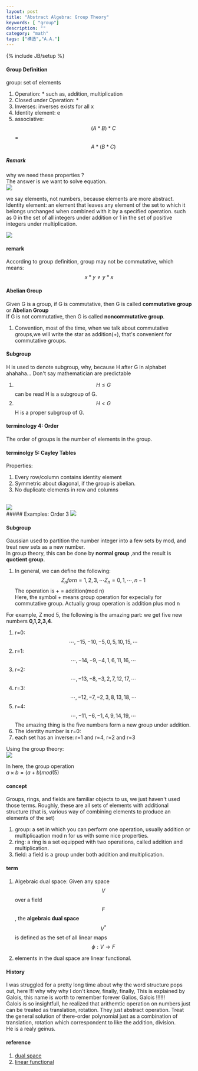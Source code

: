 ```yaml
---
layout: post
title: "Abstract Algebra: Group Theory"
keywords: [ "group"]
description: ""
category: "math"
tags: ["構造","A.A."]
---
```

{% include JB/setup %}


#### Group Definition
group: set of elements 
1. Operation: *   such as, addition, multiplication
2. Closed under Operation: *
3. Inverses: inverses exists for all x 
4. Identity element: e
5. associative: $$(A\ast B)\ast C$$=$$A\ast (B\ast C)$$

##### Remark
why we need these properties ? <br />
The answer is we want to solve equation. <br />
<img src="{{IMAGE_PATH}}/abstract-algebra-group-reason.png">


we say elements, not numbers, because elements are more abstract.
Identity element: an element that leaves any element of the set to which it belongs unchanged when combined with it by a specified operation.
such as 0 in the set of all integers under addition or 1 in the set of positive integers under multiplication.
<br />

<img src="{{IMAGE_PATH}}/abstract-algebra-group.png">
<br />

#### remark
According to group definition, group may not be commutative, which means: <br />
$$x\ast y \neq y \ast x $$

#### Abelian Group
Given G is a group, if G is commutative, then G is called **commutative group**
or **Abelian Group**  <br /> If G is not commutative, then G is called
**noncommutative group**.
1. Convention, most of the time, when we talk about commutative groups,we will
   write the star as addition(+), that's convenient for commutative groups.

#### Subgroup
H is used to denote subgroup, why, because H after G in alphabet ahahaha...
Don't say mathematician are predictable <br />
1. $$H \leq G$$ can be read H is a subgroup of G.
2. $$H < G$$  H is a proper subgroup of G.

#### terminology 4:  Order
The order of groups is the number of elements in the group.

#### terminolgy 5: Cayley Tables
Properties:
1. Every row/column contains identity element
2. Symmetric about diagonal, if the group is abelian.
3. No duplicate elements in row and columns
<br />

<img src="{{IMAGE_PATH}}/abstract-algebra-cayley-table.png">
<br />
##### Examples: Order 3
<img src="{{IMAGE_PATH}}/abstract-algebra-caey-table-order3.png">

#### Subgroup
Gaussian used to partition the number integer into a few sets by mod, and treat new sets as a new number. <br />
In group theory, this can be done by **normal group** ,and the result is **quotient group**. <br />
1. In general, we can define the following:
$$
Z_n for n=1,2,3,\cdots
Z_n = {0,1,\cdots,n-1}
$$
The operation is + = addition(mod n) <br />
Here, the symbol + means group operation for expecially for commutative group.
Actually group operation is addition plus mod n


For example, Z mod 5, the following is the amazing part: we get five new numbers **0,1,2,3,4**. <br />
1. r=0: $${\cdots,-15,-10,-5,0,5,10,15,\cdots}$$
2. r=1: $${\cdots,-14,-9,-4,1,6,11,16,\cdots}$$
3. r=2: $${\cdots,-13,-8,-3,2,7,12,17,\cdots}$$
3. r=3: $${\cdots,-12,-7,-2,3,8,13,18,\cdots}$$
3. r=4: $${\cdots,-11,-6,-1,4,9,14,19,\cdots}$$
The amazing thing is the five numbers form a new group under addition. <br />
1. The identity number is r=0: <br />
2. each set has an inverse: r=1 and r=4, r=2 and r=3

Using the group theory:
<br />
<img src="{{IMAGE_PATH}}/abstract-algebra-subgroup.png">
<br />

In here, the group operation <br />
$a \times b = (a+b)mod(5)$

#### concept

Groups, rings, and fields are familiar objects to us, we just haven't used those terms. Roughly, these are all sets of elements with additional structure
(that is, various way of combining elements to produce an elements of the set)
1. group: a set in which you can perform one operation, usually addition or multiplicaation mod n for us with some nice properties.
2. ring:  a ring is a set equipped with two operations, called addition and multiplication.
3. field: a field is a group under both addition and multiplication.

#### term
1. Algebraic dual space: Given any space $$V$$ over a field $$F$$, the **algebraic dual space** $$ V^{*}$$ is defined as the set of all linear
maps 
$$
\phi: V \rightarrow F
$$

2. elements in the dual space are linear functional.


#### History
I was struggled for a pretty long time about why the word structure pops out, here !!! why why why
I don't know, finally, finally, This is explained by Galois, this name is worth to remember forever
Galios, Galois !!!!!! <br />
Galois is so insightfull, he realized that arithemtic operation on numbers just can be treated as
translation, rotation. They just abstract operation. Treat the general solution of there-order
polynomial just as a combination of translation, rotation which correspondent to like the addition,
division. <br />
He is a realy geinus.





#### reference
1. [dual space](https://en.wikipedia.org/wiki/Dual_space#Algebraic_dual_space)
2. [linear functional](https://blog.csdn.net/sumx2015/article/details/78909635)


